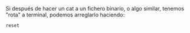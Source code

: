 Si después de hacer un cat a un fichero binario, o algo similar, tenemos "rota" a terminal, podemos arreglarlo haciendo:
```bash
reset
```
